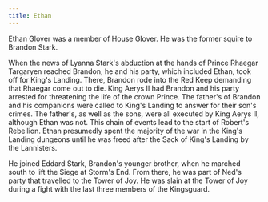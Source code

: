 ```yaml
---
title: Ethan
---
```


Ethan Glover was a member of House Glover. He was the former squire to Brandon Stark.

When the news of Lyanna Stark's abduction at the hands of Prince Rhaegar Targaryen reached Brandon, he and his party, which included Ethan, took off for King's Landing. There, Brandon rode into the Red Keep demanding that Rhaegar come out to die. King Aerys II had Brandon and his party arrested for threatening the life of the crown Prince. The father's of Brandon and his companions were called to King's Landing to answer for their son's crimes. The father's, as well as the sons, were all executed by King Aerys II, although Ethan was not. This chain of events lead to the start of Robert's Rebellion. Ethan presumedly spent the majority of the war in the King's Landing dungeons until he was freed after the Sack of King's Landing by the Lannisters.

He joined Eddard Stark, Brandon's younger brother, when he marched south to lift the Siege at Storm's End. From there, he was part of Ned's party that travelled to the Tower of Joy. He was slain at the Tower of Joy during a fight with the last three members of the Kingsguard.


